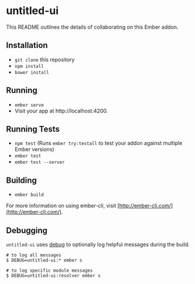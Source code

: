 # untitled-ui

This README outlines the details of collaborating on this Ember addon.

## Installation

* `git clone` this repository
* `npm install`
* `bower install`

## Running

* `ember serve`
* Visit your app at http://localhost:4200.

## Running Tests

* `npm test` (Runs `ember try:testall` to test your addon against multiple Ember versions)
* `ember test`
* `ember test --server`

## Building

* `ember build`

For more information on using ember-cli, visit [http://ember-cli.com/](http://ember-cli.com/).

## Debugging

`untitled-ui` uses [debug](https://github.com/visionmedia/debug) to optionally log helpful messages during the build.

```shell
# to log all messages
$ DEBUG=untitled-ui:* ember s

# to log specific module messages
$ DEBUG=untitled-ui:resolver ember s
```
